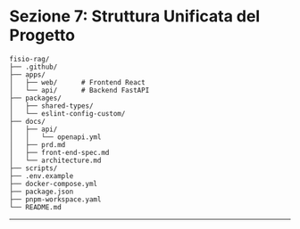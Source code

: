 # Sezione 7: Struttura Unificata del Progetto

```plaintext
fisio-rag/
├── .github/
├── apps/
│   ├── web/      # Frontend React
│   └── api/      # Backend FastAPI
├── packages/
│   ├── shared-types/
│   └── eslint-config-custom/
├── docs/
│   ├── api/
│   │   └── openapi.yml
│   ├── prd.md
│   ├── front-end-spec.md
│   └── architecture.md
├── scripts/
├── .env.example
├── docker-compose.yml
├── package.json
├── pnpm-workspace.yaml
└── README.md
```

---
